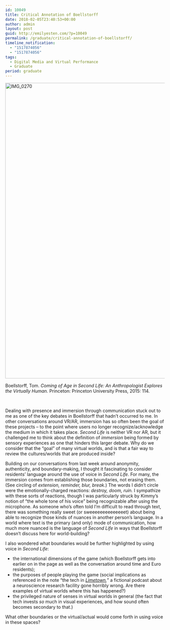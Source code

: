 ```yaml
---
id: 10049
title: Critical Annotation of Boellstorff
date: 2018-02-05T23:40:53+00:00
author: admin
layout: post
guid: http://emilyesten.com/?p=10049
permalink: /graduate/critical-annotation-of-boellstorff/
timeline_notification:
  - "1517874056"
  - "1517874056"
tags:
  - Digital Media and Virtual Performance
  - Graduate
period: graduate
---
```

<img class="alignnone size-full wp-image-10048" src="https://i1.wp.com/emilyesten.com/wp-content/uploads/2018/02/img_0270.jpg?resize=700%2C933" alt="IMG_0270" width="700" height="933" srcset="https://i1.wp.com/emilyesten.com/wp-content/uploads/2018/02/img_0270.jpg?w=2448&ssl=1 2448w, https://i1.wp.com/emilyesten.com/wp-content/uploads/2018/02/img_0270.jpg?resize=225%2C300&ssl=1 225w, https://i1.wp.com/emilyesten.com/wp-content/uploads/2018/02/img_0270.jpg?resize=768%2C1024&ssl=1 768w, https://i1.wp.com/emilyesten.com/wp-content/uploads/2018/02/img_0270.jpg?w=1400&ssl=1 1400w, https://i1.wp.com/emilyesten.com/wp-content/uploads/2018/02/img_0270.jpg?w=2100&ssl=1 2100w" sizes="(max-width: 700px) 100vw, 700px" data-recalc-dims="1" />

Boellstorff, Tom. _Coming of Age in Second Life: An Anthropologist Explores the Virtually Human._ Princeton: Princeton University Press, 2015: 114.

&nbsp;

Dealing with presence and immersion through communication stuck out to me as one of the key debates in Boellstorff that hadn&#8217;t occurred to me. In other conversations around VR/AR, immersion has so often been the goal of these projects – to the point where users no longer recognize/acknowledge the medium in which it takes place. _Second Life_ is neither VR nor AR, but it challenged me to think about the definition of _immersion_ being formed by sensory experiences as one that hinders this larger debate. Why do we consider that the &#8220;goal&#8221; of many virtual worlds, and is that a fair way to review the cultures/worlds that are produced inside?

Building on our conversations from last week around anonymity, authenticity, and boundary-making, I thought it fascinating to consider residents&#8217; language around the use of voice in _Second Life._ For many, the immersion comes from establishing those boundaries, not erasing them. (See circling of _extension, reminder, blur, break._) The words I didn&#8217;t circle were the emotionally-charged reactions: _destroy, doom, ruin._ I sympathize with these sorts of reactions, though I was particularly struck by Kimmy&#8217;s notion of &#8220;the whole tone of his voice&#8221; being recognizable after using the microphone. As someone who&#8217;s often told I&#8217;m difficult to read through text, there was something really sweet (or sweeeeeeeeeeeeeet) about being able to recognize those kinds of nuances in another person&#8217;s language. In a world where text is the primary (and only) mode of communication, how much more nuanced is the language of _Second Life_ in ways that Boellstorff doesn’t discuss here for world-building?

I also wondered what boundaries would be further highlighted by using voice in _Second Life_:

  * the international dimensions of the game (which Boellstorff gets into earlier on in the page as well as the conversation around time and Euro residents);
  * the purposes of people playing the game (social implications as referenced in the note &#8220;the tech in _[Limetown](http://www.limetownstories.com/),_&#8221; a fictional podcast about a neuroscience research facility gone horribly wrong. Are there examples of virtual worlds where this has happened?)
  * the privileged nature of senses in virtual worlds in general (the fact that tech invests _so_ much in visual experiences, and how sound often becomes secondary to that.)

What other boundaries or the virtual/actual would come forth in using voice in these spaces?
